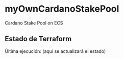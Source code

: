 # myOwnCardanoStakePool
Cardano Stake Pool on ECS

## Estado de Terraform

Última ejecución: (aquí se actualizará el estado)